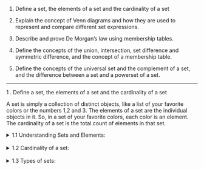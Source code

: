 1. Define a set, the elements of a set and the cardinality of a set

2. Explain the concept of Venn diagrams and how they are used to represent and compare different set expressions.
3. Describe and prove De Morgan’s law using membership tables.

4. Define the concepts of the union, intersection, set difference and symmetric difference, and the concept of a membership table.

5. Define the concepts of the universal set and the complement of a set, and the difference between a set and a powerset of a set.

---

1 . Define a set, the elements of a set and the cardinality of a set

A set is simply a collection of distinct objects, like a list of your favorite colors or the numbers 1,2 and 3.
The elements of a set are the individual objects in it. So, in a set of your favorite colors, each color is an element. The cardinality of a set is the total count of elements in that set.

<details>
  <summary>1.1 Understanding Sets and Elements:</summary>

  <br/>

Think of a set as a container, like a lunchbox. The items you put inside your lunchbox are the elements of that set. The only rule is that each element in the set must be unique.

In mathematics, we write sets using curly braces `{}`.

For example, if we have a set of primary colors, lets call it C, we would write it like this:

C = {red, yellow, blue}

To say that an element belongs to a set, we use the symbol `∈`, which looks like a curvy “E”. It means “is an element of”.

So, we can say:

- `red ∈ C `(Read as: "red is an element of set C")
- `yellow ∈ C`
- `blue ∈ C`

But, green is not in our set, so we would write `green ∉ C`.

</details>

<br/>

<details>
  <summary>1.2 Cardinality of a set:</summary>

  <br/>

<b>Cardinality</b> is just a fancy word for the number of elements in a set.
That's it! If you can count, you can find the cardinality.

We show cardinality by putting two vertical bars around the set's name, like this: ∣A∣.

Let's use our set of primary colors from before:

C = {red, yellow, blue}

To find the cardinality, we just count the elements. There are three colors in the set. So, the cardinality of C is 3, which we write as:

`∣C∣ = 3`

</details>

<br/>

<details>
  <summary>1.3 Types of sets:</summary>

  <br/>

1. Finite Sets

A <b>finite set</b> is a set where you can count all the elements and the counting eventually stops.

2. Infinite sets

An <b>infinite</b> set is a set that goes on forever. You could never finish counting its elements. A classic example is the set of all positive whole numbers, W

`W = { 1, 2, 3, 4, 5, 6 …}`

The three dots `...` (called an ellipsis) mean that the first list continues forever following the same pattern.

3. The empty set

The <b>empty set</b> (or null set) is a set that has no elements at all. Its cardinality is 0. An example would be the set of fish that can fly. Since there is no one, the set is empty.
We write the empty set using the symbol ∅ or just empty curly braces `{}`.

So , if F is the set of flying fish, we would say F = ∅m and |F| = 0

</details>

<br/>
